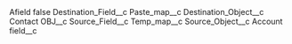 <?xml version="1.0" encoding="UTF-8"?>
<CustomMetadata xmlns="http://soap.sforce.com/2006/04/metadata" xmlns:xsi="http://www.w3.org/2001/XMLSchema-instance" xmlns:xsd="http://www.w3.org/2001/XMLSchema">
    <label>Afield</label>
    <protected>false</protected>
    <values>
        <field>Destination_Field__c</field>
        <value xsi:type="xsd:string">Paste_map__c</value>
    </values>
    <values>
        <field>Destination_Object__c</field>
        <value xsi:type="xsd:string">Contact</value>
    </values>
    <values>
        <field>OBJ__c</field>
        <value xsi:nil="true"/>
    </values>
    <values>
        <field>Source_Field__c</field>
        <value xsi:type="xsd:string">Temp_map__c</value>
    </values>
    <values>
        <field>Source_Object__c</field>
        <value xsi:type="xsd:string">Account</value>
    </values>
    <values>
        <field>field__c</field>
        <value xsi:nil="true"/>
    </values>
</CustomMetadata>
